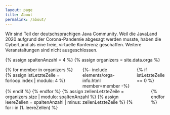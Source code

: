 ```yaml
---
layout: page
title: About
permalink: /about/
---
```


Wir sind Teil der deutschsprachigen Java Community. Weil die JavaLand 2020 aufgrund der Corona-Pandemie abgesagt werden musste, haben die CyberLand als eine freie, virtuelle Konferenz geschaffen. Weitere Veranstaltungen sind nicht ausgeschlossen.


{% assign spaltenAnzahl = 4 %}
{% assign organizers = site.data.orga %}

<div class="speaker-grid">
    <div class="columns">
{% for member in organizers %}
  {% assign istLetzteZelle = forloop.index | modulo: 4 %}
        <div class="column">{%- include elements/orga-info.html member=member -%}</div>
  {% if istLetzteZelle == 0 %}
    </div>
    <div class="columns">
  {% endif %}
{% endfor %}
{% assign zellenLetzteZeile = organizers.size | modulo: spaltenAnzahl %}
{% assign leereZellen = spaltenAnzahl | minus: zellenLetzteZeile %}
{% for i in (1..leereZellen) %}
        <div class="column"></div>
{% endfor %}
    </div>
</div>